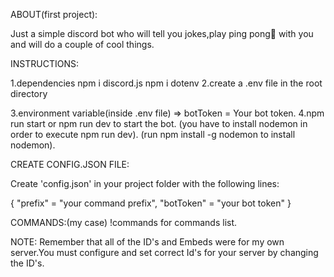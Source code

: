 ABOUT(first project):

Just a simple discord bot who will tell you jokes,play ping pong🏓 with you 
and will do a couple of cool things.

INSTRUCTIONS:

1.dependencies  npm i discord.js
                npm i dotenv
2.create a .env file in the root directory

3.environment variable(inside .env file)
=> botToken = Your bot token.
4.npm run start or npm run dev to start the bot.
(you have to install nodemon in order to execute npm run dev).
(run npm install -g nodemon to install nodemon).

CREATE CONFIG.JSON FILE:

Create 'config.json' in your project folder with the following lines:

{
    "prefix" = "your command prefix",
    "botToken" = "your bot token"
}


COMMANDS:(my case)
!commands for commands list.

NOTE:
Remember that all of the ID's and Embeds were for my own server.You must configure and set correct Id's for your server by changing the ID's.


